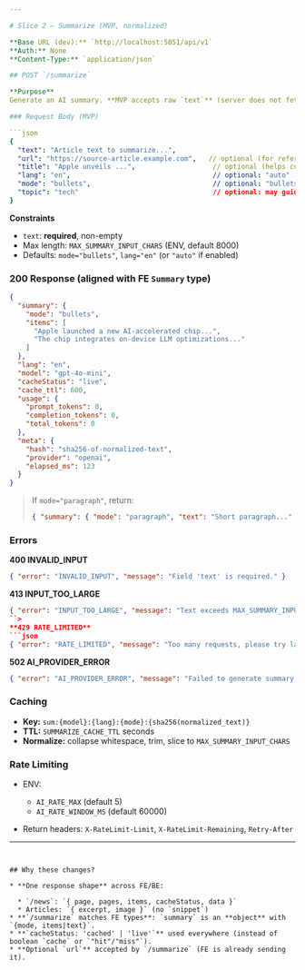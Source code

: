 ```yaml
---

# Slice 2 – Summarize (MVP, normalized)

**Base URL (dev):** `http://localhost:5051/api/v1`
**Auth:** None
**Content-Type:** `application/json`

## POST `/summarize`

**Purpose**
Generate an AI summary. **MVP accepts raw `text`** (server does not fetch URL content).

### Request Body (MVP)

```json
{
  "text": "Article text to summarize...",
  "url": "https://source-article.example.com",   // optional (for reference/attribution)
  "title": "Apple unveils ...",                   // optional (helps context)
  "lang": "en",                                   // optional: "auto" | "en" | "vi" | ...
  "mode": "bullets",                              // optional: "bullets" | "paragraph"
  "topic": "tech"                                 // optional: may guide style
}
```

**Constraints**

* `text`: **required**, non-empty
* Max length: `MAX_SUMMARY_INPUT_CHARS` (ENV, default 8000)
* Defaults: `mode="bullets"`, `lang="en"` (or `"auto"` if enabled)

### 200 Response (aligned with FE `Summary` type)

```json
{
  "summary": {
    "mode": "bullets",
    "items": [
      "Apple launched a new AI-accelerated chip...",
      "The chip integrates on-device LLM optimizations..."
    ]
  },
  "lang": "en",
  "model": "gpt-4o-mini",
  "cacheStatus": "live",
  "cache_ttl": 600,
  "usage": {
    "prompt_tokens": 0,
    "completion_tokens": 0,
    "total_tokens": 0
  },
  "meta": {
    "hash": "sha256-of-normalized-text",
    "provider": "openai",
    "elapsed_ms": 123
  }
}
```

> If `mode="paragraph"`, return:
>
> ```json
> { "summary": { "mode": "paragraph", "text": "Short paragraph..." } }
> ```

### Errors

**400 INVALID_INPUT**

```json
{ "error": "INVALID_INPUT", "message": "Field 'text' is required." }
```

**413 INPUT_TOO_LARGE**

````json
{ "error": "INPUT_TOO_LARGE", "message": "Text exceeds MAX_SUMMARY_INPUT_CHARS." }
``>
**429 RATE_LIMITED**
```json
{ "error": "RATE_LIMITED", "message": "Too many requests, please try later." }
````

**502 AI_PROVIDER_ERROR**

```json
{ "error": "AI_PROVIDER_ERROR", "message": "Failed to generate summary." }
```

### Caching

* **Key:** `sum:{model}:{lang}:{mode}:{sha256(normalized_text)}`
* **TTL:** `SUMMARIZE_CACHE_TTL` seconds
* **Normalize:** collapse whitespace, trim, slice to `MAX_SUMMARY_INPUT_CHARS`

### Rate Limiting

* ENV:

  * `AI_RATE_MAX` (default 5)
  * `AI_RATE_WINDOW_MS` (default 60000)
* Return headers: `X-RateLimit-Limit`, `X-RateLimit-Remaining`, `Retry-After`

---
```


## Why these changes?

* **One response shape** across FE/BE:

  * `/news`: `{ page, pages, items, cacheStatus, data }`
  * Articles: `{ excerpt, image }` (no `snippet`)
* **`/summarize` matches FE types**: `summary` is an **object** with `{mode, items|text}`.
* **`cacheStatus: 'cached' | 'live'`** used everywhere (instead of boolean `cache` or `"hit"/"miss"`).
* **Optional `url`** accepted by `/summarize` (FE is already sending it).

